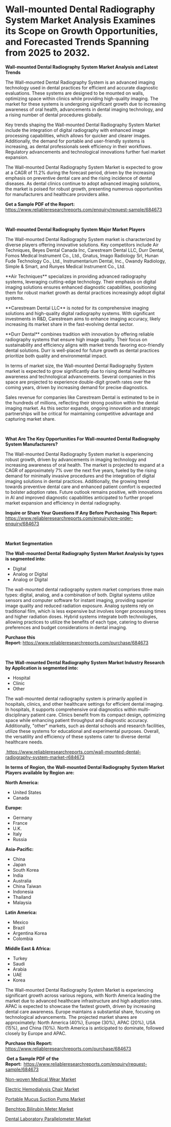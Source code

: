 <p><h1>Wall-mounted Dental Radiography System Market Analysis Examines its Scope on Growth Opportunities, and Forecasted Trends Spanning from 2025 to 2032.</h1></p><p><strong>Wall-mounted Dental Radiography System Market Analysis and Latest Trends</strong></p>
<p><p>The Wall-mounted Dental Radiography System is an advanced imaging technology used in dental practices for efficient and accurate diagnostic evaluations. These systems are designed to be mounted on walls, optimizing space within clinics while providing high-quality imaging. The market for these systems is undergoing significant growth due to increasing awareness of oral health, advancements in dental imaging technology, and a rising number of dental procedures globally.</p><p>Key trends shaping the Wall-mounted Dental Radiography System Market include the integration of digital radiography with enhanced image processing capabilities, which allows for quicker and clearer images. Additionally, the demand for portable and user-friendly systems is increasing, as dental professionals seek efficiency in their workflows. Regulatory advancements and technological innovations further fuel market expansion.</p><p>The Wall-mounted Dental Radiography System Market is expected to grow at a CAGR of 11.2% during the forecast period, driven by the increasing emphasis on preventive dental care and the rising incidence of dental diseases. As dental clinics continue to adopt advanced imaging solutions, the market is poised for robust growth, presenting numerous opportunities for manufacturers and healthcare providers alike.</p></p>
<p><strong>Get a Sample PDF of the Report:&nbsp;</strong> <a href="https://www.reliableresearchreports.com/enquiry/request-sample/684673?utm_campaign=37&utm_medium=2&utm_source=Github&utm_content=ia&utm_term=29032025&utm_id=wall-mounted-dental-radiography-system">https://www.reliableresearchreports.com/enquiry/request-sample/684673</a></p>
<p>&nbsp;</p>
<p><strong>Wall-mounted Dental Radiography System Major Market Players</strong></p>
<p><p>The Wall-mounted Dental Radiography System market is characterized by diverse players offering innovative solutions. Key competitors include Air Techniques, Beyes Dental Canada Inc, Carestream Dental LLC, Durr Dental, Fomos Medical Instrument Co., Ltd., Gnatus, Imago Radiology Srl, Hunan Fude Technology Co., Ltd., Instrumentarium Dental, Inc., Owandy Radiology, Simple & Smart, and Runyes Medical Instrument Co., Ltd.</p><p>**Air Techniques** specializes in providing advanced radiography systems, leveraging cutting-edge technology. Their emphasis on digital imaging solutions ensures enhanced diagnostic capabilities, positioning them for robust market growth as dental practices increasingly adopt digital systems.</p><p>**Carestream Dental LLC** is noted for its comprehensive imaging solutions and high-quality digital radiography systems. With significant investments in R&D, Carestream aims to enhance imaging accuracy, likely increasing its market share in the fast-evolving dental sector.</p><p>**Durr Dental** combines tradition with innovation by offering reliable radiography systems that ensure high image quality. Their focus on sustainability and efficiency aligns with market trends favoring eco-friendly dental solutions. Durr is well-placed for future growth as dental practices prioritize both quality and environmental impact.</p><p>In terms of market size, the Wall-mounted Dental Radiography System market is expected to grow significantly due to rising dental healthcare awareness and technological advancements. Several companies in this space are projected to experience double-digit growth rates over the coming years, driven by increasing demand for precise diagnostics.</p><p>Sales revenue for companies like Carestream Dental is estimated to be in the hundreds of millions, reflecting their strong position within the dental imaging market. As this sector expands, ongoing innovation and strategic partnerships will be critical for maintaining competitive advantage and capturing market share.</p></p>
<p>&nbsp;</p>
<p><strong>What Are The Key Opportunities For Wall-mounted Dental Radiography System Manufacturers?</strong></p>
<p><p>The Wall-mounted Dental Radiography System market is experiencing robust growth, driven by advancements in imaging technology and increasing awareness of oral health. The market is projected to expand at a CAGR of approximately 7% over the next five years, fueled by the rising demand for minimally invasive procedures and the integration of digital imaging solutions in dental practices. Additionally, the growing trend towards preventive dental care and enhanced patient comfort is expected to bolster adoption rates. Future outlook remains positive, with innovations in AI and improved diagnostic capabilities anticipated to further propel market expansion and efficiency in dental radiography.</p></p>
<p><strong>Inquire or Share Your Questions If Any Before Purchasing This Report:</strong> <a href="https://www.reliableresearchreports.com/enquiry/pre-order-enquiry/684673?utm_campaign=37&utm_medium=2&utm_source=Github&utm_content=ia&utm_term=29032025&utm_id=wall-mounted-dental-radiography-system">https://www.reliableresearchreports.com/enquiry/pre-order-enquiry/684673</a></p>
<p>&nbsp;</p>
<p><strong>Market Segmentation</strong></p>
<p><strong>The Wall-mounted Dental Radiography System Market Analysis by types is segmented into:</strong></p>
<p><ul><li>Digital</li><li>Analog or Digital</li><li>Analog or Digital</li></ul></p>
<p><p>The wall-mounted dental radiography system market comprises three main types: digital, analog, and a combination of both. Digital systems utilize sensors and computer software for instant imaging, providing superior image quality and reduced radiation exposure. Analog systems rely on traditional film, which is less expensive but involves longer processing times and higher radiation doses. Hybrid systems integrate both technologies, allowing practices to utilize the benefits of each type, catering to diverse preferences and budget considerations in dental imaging.</p></p>
<p><strong>Purchase this Report:&nbsp;</strong><a href="https://www.reliableresearchreports.com/purchase/684673?utm_campaign=37&utm_medium=2&utm_source=Github&utm_content=ia&utm_term=29032025&utm_id=wall-mounted-dental-radiography-system">https://www.reliableresearchreports.com/purchase/684673</a></p>
<p>&nbsp;</p>
<p><strong>The Wall-mounted Dental Radiography System Market Industry Research by Application is segmented into:</strong></p>
<p><ul><li>Hospital</li><li>Clinic</li><li>Other</li></ul></p>
<p><p>The wall-mounted dental radiography system is primarily applied in hospitals, clinics, and other healthcare settings for efficient dental imaging. In hospitals, it supports comprehensive oral diagnostics within multi-disciplinary patient care. Clinics benefit from its compact design, optimizing space while enhancing patient throughput and diagnostic accuracy. Additionally, "other" markets, such as dental schools and research facilities, utilize these systems for educational and experimental purposes. Overall, the versatility and efficiency of these systems cater to diverse dental healthcare needs.</p></p>
<p><a href="https://www.reliableresearchreports.com/wall-mounted-dental-radiography-system-market-r684673?utm_campaign=37&utm_medium=2&utm_source=Github&utm_content=ia&utm_term=29032025&utm_id=wall-mounted-dental-radiography-system">&nbsp;https://www.reliableresearchreports.com/wall-mounted-dental-radiography-system-market-r684673</a></p>
<p><strong>In terms of Region, the Wall-mounted Dental Radiography System Market Players available by Region are:</strong></p>
<p>
    <p> <strong> North America: </strong>
        <ul>
            <li>United States</li>
            <li>Canada</li>
        </ul>
        </p> 
    <p> <strong> Europe: </strong>
        <ul>
            <li>Germany</li>
            <li>France</li>
            <li>U.K.</li>
            <li>Italy</li>
            <li>Russia</li>
        </ul>
        </p> 
    <p> <strong> Asia-Pacific: </strong>
        <ul>
            <li>China</li>
            <li>Japan</li>
            <li>South Korea</li>
            <li>India</li>
            <li>Australia</li>
            <li>China Taiwan</li>
            <li>Indonesia</li>
            <li>Thailand</li>
            <li>Malaysia</li>
        </ul>
        </p> 
    <p> <strong> Latin America: </strong>
        <ul>
            <li>Mexico</li>
            <li>Brazil</li>
            <li>Argentina Korea</li>
            <li>Colombia</li>
        </ul>
        </p> 
    <p> <strong> Middle East & Africa: </strong>
        <ul>
            <li>Turkey</li>
            <li>Saudi</li>
            <li>Arabia</li>
            <li>UAE</li>
            <li>Korea</li>
        </ul>
    </p>
    </p>
<p><p>The Wall-mounted Dental Radiography System Market is experiencing significant growth across various regions, with North America leading the market due to advanced healthcare infrastructure and high adoption rates. APAC is expected to showcase the fastest growth, driven by increasing dental care awareness. Europe maintains a substantial share, focusing on technological advancements. The projected market shares are approximately: North America (40%), Europe (30%), APAC (20%), USA (15%), and China (10%). North America is anticipated to dominate, followed closely by Europe and APAC.</p></p>
<p><strong>Purchase this Report: </strong><a href="https://www.reliableresearchreports.com/purchase/684673?utm_campaign=37&utm_medium=2&utm_source=Github&utm_content=ia&utm_term=29032025&utm_id=wall-mounted-dental-radiography-system">https://www.reliableresearchreports.com/purchase/684673</a></p>
<p>&nbsp;<strong>Get a Sample PDF of the Report:&nbsp;&nbsp;</strong><a href="https://www.reliableresearchreports.com/enquiry/request-sample/684673?utm_campaign=37&utm_medium=2&utm_source=Github&utm_content=ia&utm_term=29032025&utm_id=wall-mounted-dental-radiography-system">https://www.reliableresearchreports.com/enquiry/request-sample/684673</a></p>
<p><strong></strong></p>
<p><p><a href="https://github.com/kimomeifbnu26/Market-Research-Report-List-1/blob/main/non-woven-medical-wear-market.md?utm_campaign=37&utm_medium=2&utm_source=Github&utm_content=ia&utm_term=29032025&utm_id=wall-mounted-dental-radiography-system">Non-woven Medical Wear Market</a></p><p><a href="https://github.com/avirsuckra/Market-Research-Report-List-1/blob/main/electric-hemodialysis-chair-market.md?utm_campaign=37&utm_medium=2&utm_source=Github&utm_content=ia&utm_term=29032025&utm_id=wall-mounted-dental-radiography-system">Electric Hemodialysis Chair Market</a></p><p><a href="https://github.com/daddskokenk4/Market-Research-Report-List-1/blob/main/portable-mucus-suction-pump-market.md?utm_campaign=37&utm_medium=2&utm_source=Github&utm_content=ia&utm_term=29032025&utm_id=wall-mounted-dental-radiography-system">Portable Mucus Suction Pump Market</a></p><p><a href="https://github.com/sekohlorik/Market-Research-Report-List-1/blob/main/benchtop-bilirubin-meter-market.md?utm_campaign=37&utm_medium=2&utm_source=Github&utm_content=ia&utm_term=29032025&utm_id=wall-mounted-dental-radiography-system">Benchtop Bilirubin Meter Market</a></p><p><a href="https://github.com/nicoytabiz7/Market-Research-Report-List-1/blob/main/dental-laboratory-parallelometer-market.md?utm_campaign=37&utm_medium=2&utm_source=Github&utm_content=ia&utm_term=29032025&utm_id=wall-mounted-dental-radiography-system">Dental Laboratory Parallelometer Market</a></p></p>